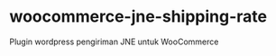 woocommerce-jne-shipping-rate
=============================

Plugin wordpress pengiriman JNE untuk WooCommerce
